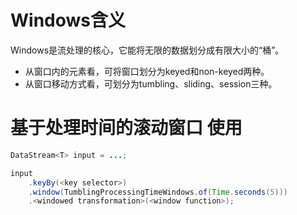 # Windows含义
Windows是流处理的核心，它能将无限的数据划分成有限大小的“桶”。
- 从窗口内的元素看，可将窗口划分为keyed和non-keyed两种。
- 从窗口移动方式看，可划分为tumbling、sliding、session三种。

# 基于处理时间的滚动窗口 使用
```java
DataStream<T> input = ...;

input
    .keyBy(<key selector>)
    .window(TumblingProcessingTimeWindows.of(Time.seconds(5)))
    .<windowed transformation>(<window function>);

```
